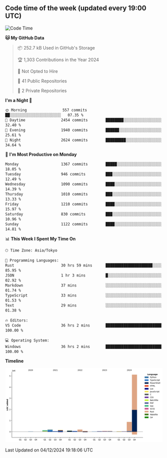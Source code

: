 ## Code time of the week (updated every 19:00 UTC)

<!--START_SECTION:waka-->
![Code Time](http://img.shields.io/badge/Code%20Time-4%2C023%20hrs%203%20mins-blue)

**🐱 My GitHub Data** 

> 📦 252.7 kB Used in GitHub's Storage 
 > 
> 🏆 1,303 Contributions in the Year 2024
 > 
> 🚫 Not Opted to Hire
 > 
> 📜 41 Public Repositories 
 > 
> 🔑 2 Private Repositories 
 > 
**I'm a Night 🦉** 

```text
🌞 Morning                557 commits         ██░░░░░░░░░░░░░░░░░░░░░░░   07.35 % 
🌆 Daytime                2454 commits        ████████░░░░░░░░░░░░░░░░░   32.40 % 
🌃 Evening                1940 commits        ██████░░░░░░░░░░░░░░░░░░░   25.61 % 
🌙 Night                  2624 commits        █████████░░░░░░░░░░░░░░░░   34.64 % 
```
📅 **I'm Most Productive on Monday** 

```text
Monday                   1367 commits        █████░░░░░░░░░░░░░░░░░░░░   18.05 % 
Tuesday                  946 commits         ███░░░░░░░░░░░░░░░░░░░░░░   12.49 % 
Wednesday                1090 commits        ████░░░░░░░░░░░░░░░░░░░░░   14.39 % 
Thursday                 1010 commits        ███░░░░░░░░░░░░░░░░░░░░░░   13.33 % 
Friday                   1210 commits        ████░░░░░░░░░░░░░░░░░░░░░   15.97 % 
Saturday                 830 commits         ███░░░░░░░░░░░░░░░░░░░░░░   10.96 % 
Sunday                   1122 commits        ████░░░░░░░░░░░░░░░░░░░░░   14.81 % 
```


📊 **This Week I Spent My Time On** 

```text
🕑︎ Time Zone: Asia/Tokyo

💬 Programming Languages: 
Rust                     30 hrs 59 mins      █████████████████████░░░░   85.95 % 
JSON                     1 hr 3 mins         █░░░░░░░░░░░░░░░░░░░░░░░░   02.92 % 
Markdown                 37 mins             ░░░░░░░░░░░░░░░░░░░░░░░░░   01.74 % 
TypeScript               33 mins             ░░░░░░░░░░░░░░░░░░░░░░░░░   01.53 % 
Text                     29 mins             ░░░░░░░░░░░░░░░░░░░░░░░░░   01.38 % 

🔥 Editors: 
VS Code                  36 hrs 2 mins       █████████████████████████   100.00 % 

💻 Operating System: 
Windows                  36 hrs 2 mins       █████████████████████████   100.00 % 
```

**Timeline**

![Lines of Code chart](https://raw.githubusercontent.com/SARDONYX-sard/SARDONYX-sard/main/assets/bar_graph.png)


 Last Updated on 04/12/2024 19:18:06 UTC
<!--END_SECTION:waka-->
